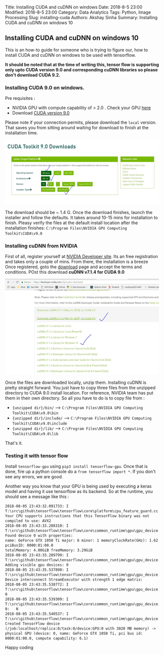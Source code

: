 Title: Installing CUDA and cuDNN on windows
Date: 2018-8-5 23:00
Modified: 2018-8-5 23:00
Category: Data Analytics
Tags: Python, Image Processing
Slug: installing-cuda
Authors: Akshay Sinha
Summary: Installing CUDA and cuDNN on windows 10

## Installing CUDA and cuDNN on windows 10

This is an how-to guide for someone who is trying to figure our, how to install CUDA and cuDNN on windows to be used with tensorflow.

**It should be noted that at the time of writing this, tensor flow is supporting only upto CUDA version 9.0 and corresponding cuDNN libraries so please don't download CUDA 9.2.**

### Installing CUDA 9.0 on windows.

Pre requisites :

* NVIDIA GPU with compute capability of > 2.0 . Check your GPU [here](https://developer.nvidia.com/cuda-gpus)
* Download [CUDA version 9.0](https://developer.nvidia.com/cuda-90-download-archive) 

Please note if your connection permits, please download the `local` version. That saves you from sitting around waiting for download to finish at the installation time. 

![CUDA9.0](../images/cuda9.0.JPG)

The download should be ~ 1.4 G. Once the download finishes, launch the installer and follow the defaults. It takes around 10-15 mins for installation to finish.
Pleasy verify the files at the default install location after the installation finishes: `C:\Program Files\NVIDIA GPU Computing Toolkit\CUDA\v9.0`

### Installing cuDNN from NVIDIA

First of all, register yourself at [NVIDIA Developer site](https://developer.nvidia.com/cudnn). Its an free registration and takes only a couple of mins. From there, the installation is a breeze
Once registered, goto the [download](https://developer.nvidia.com/rdp/cudnn-download) page and accept the terms and conditions. POst this download **cuDNN v7.1.4 for CUDA 9.0**

![cuDNN v7.1.4](../images/cudnn.JPG)
 
 Once the files are downloaded locally, unzip them. Installing cuDNN is pretty straight forward. You just have to copy three files from the unzipped directory to CUDA 9.0 install location. 
 For reference, NVIDIA team has put them in their own directory. So all you have to do is to copy file from :
 
 * `{unzipped dir}/bin/` --> `C:\Program Files\NVIDIA GPU Computing Toolkit\CUDA\v9.0\bin`
 * `{unzipped dir}/include/` --> `C:\Program Files\NVIDIA GPU Computing Toolkit\CUDA\v9.0\include`
 * `{unzipped dir}/lib/` --> `C:\Program Files\NVIDIA GPU Computing Toolkit\CUDA\v9.0\lib`

That's it.

### Testing it with tensor flow 

Install `tensorflow-gpu` using `pip3 install tensorflow-gpu`. Once that is done, fire up a python console do a `from tensorflow import *`. If you don't see any errors, we are good.

Another way you know that your GPU is being used by executing a keras model and having it use tensorflow as its backend. So at the runtime, you should see a message like this :

    2018-08-05 23:43:32.091733: I T:\src\github\tensorflow\tensorflow\core\platform\cpu_feature_guard.cc:141] Your CPU supports instructions that this TensorFlow binary was not compiled to use: AVX2
    2018-08-05 23:43:33.288310: I T:\src\github\tensorflow\tensorflow\core\common_runtime\gpu\gpu_device.cc:1392] Found device 0 with properties: 
    name: GeForce GTX 1050 Ti major: 6 minor: 1 memoryClockRate(GHz): 1.62
    pciBusID: 0000:01:00.0
    totalMemory: 4.00GiB freeMemory: 3.29GiB
    2018-08-05 23:43:33.289799: I T:\src\github\tensorflow\tensorflow\core\common_runtime\gpu\gpu_device.cc:1471] Adding visible gpu devices: 0
    2018-08-05 23:43:35.537890: I T:\src\github\tensorflow\tensorflow\core\common_runtime\gpu\gpu_device.cc:952] Device interconnect StreamExecutor with strength 1 edge matrix:
    2018-08-05 23:43:35.538772: I T:\src\github\tensorflow\tensorflow\core\common_runtime\gpu\gpu_device.cc:958]      0 
    2018-08-05 23:43:35.539309: I T:\src\github\tensorflow\tensorflow\core\common_runtime\gpu\gpu_device.cc:971] 0:   N 
    2018-08-05 23:43:35.540537: I T:\src\github\tensorflow\tensorflow\core\common_runtime\gpu\gpu_device.cc:1084] Created TensorFlow device (/job:localhost/replica:0/task:0/device:GPU:0 with 3020 MB memory) -> physical GPU (device: 0, name: GeForce GTX 1050 Ti, pci bus id: 0000:01:00.0, compute capability: 6.1)
 
 
 Happy coding